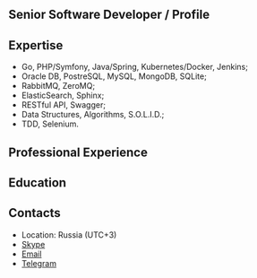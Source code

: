 ## Senior Software Developer / Profile

## Expertise
- Go, PHP/Symfony, Java/Spring, Kubernetes/Docker, Jenkins;
- Oracle DB, PostreSQL, MySQL, MongoDB, SQLite;
- RabbitMQ, ZeroMQ;
- ElasticSearch, Sphinx;
- RESTful API, Swagger;
- Data Structures, Algorithms, S.O.L.I.D.;
- TDD, Selenium.

## Professional Experience

## Education

## Contacts
- Location: Russia (UTC+3)
- [Skype](skype:rustyfog?chat)
- [Email](mailto:OstretsovAA@gmail.com)
- [Telegram](tg://resolve?domain=OstretsovAA)
